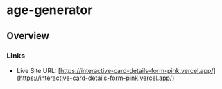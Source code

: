 # age-generator
## Overview
### Links

- Live Site URL: [https://interactive-card-details-form-pink.vercel.app/](https://interactive-card-details-form-pink.vercel.app/)
